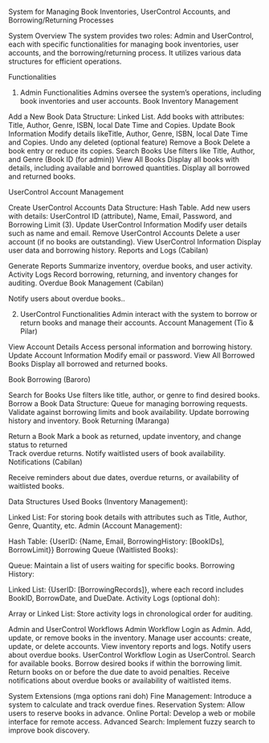 System for Managing Book Inventories, UserControl Accounts, and Borrowing/Returning Processes

System Overview
The system provides two roles: Admin and UserControl, each with specific functionalities for managing book inventories, user accounts, and the borrowing/returning process. It utilizes various data structures for efficient operations.

Functionalities
1. Admin Functionalities
Admins oversee the system’s operations, including book inventories and user accounts.
Book Inventory Management


Add a New Book
Data Structure: Linked List. 
Add books with attributes: Title, Author, Genre, ISBN, local Date Time and Copies.
Update Book Information
Modify details likeTitle, Author, Genre, ISBN, local Date Time and Copies.
Undo any deleted  (optional feature)
Remove a Book
Delete a book entry or reduce its copies.
Search Books
Use filters like Title, Author, and Genre (Book ID (for admin))
View All Books
Display all books with details, including available and borrowed quantities.
Display all borrowed and returned books.

UserControl Account Management


Create UserControl Accounts
Data Structure: Hash Table.
Add new users with details: UserControl ID (attribute), Name, Email, Password, and Borrowing Limit (3).
Update UserControl Information 
Modify user details such as name and email. 
Remove UserControl Accounts
Delete a user account (if no books are outstanding).
View UserControl Information
Display user data and borrowing history.
Reports and Logs (Cabilan)


Generate Reports 
Summarize inventory, overdue books, and user activity.
Activity Logs
Record borrowing, returning, and inventory changes for auditing.
Overdue Book Management (Cabilan)


Notify users about overdue books..

2. UserControl Functionalities 
Admin interact with the system to borrow or return books and manage their accounts.
Account Management (Tio & Pilar) 


View Account Details 
Access personal information and borrowing history.
Update Account Information
Modify email or password.
View All Borrowed Books
Display all borrowed and returned books.


Book Borrowing (Baroro)


Search for Books
Use filters like title, author, or genre to find desired books.
Borrow a Book
Data Structure: Queue for managing borrowing requests.
Validate against borrowing limits and book availability.
Update borrowing history and inventory.
Book Returning (Maranga)


Return a Book
Mark a book as returned, update inventory, and change status to returned  
Track overdue returns.
Notify waitlisted users of book availability.
Notifications (Cabilan)


Receive reminders about due dates, overdue returns, or availability of waitlisted books.



Data Structures Used
Books (Inventory Management):


Linked List: For storing book details with attributes such as Title, Author, Genre, Quantity, etc.
Admin (Account Management):


Hash Table: {UserID: {Name, Email, BorrowingHistory: [BookIDs], BorrowLimit}}
Borrowing Queue (Waitlisted Books):


Queue: Maintain a list of users waiting for specific books.
Borrowing History:


Linked List: {UserID: [BorrowingRecords]}, where each record includes BookID, BorrowDate, and DueDate.
Activity Logs (optional doh):


Array or Linked List: Store activity logs in chronological order for auditing.

Admin and UserControl Workflows
Admin Workflow
Login as Admin.
Add, update, or remove books in the inventory.
Manage user accounts: create, update, or delete accounts.
View inventory reports and logs.
Notify users about overdue books.
UserControl Workflow
Login as UserControl.
Search for available books.
Borrow desired books if within the borrowing limit.
Return books on or before the due date to avoid penalties.
Receive notifications about overdue books or availability of waitlisted items.

System Extensions (mga options rani doh)
Fine Management: Introduce a system to calculate and track overdue fines.
Reservation System: Allow users to reserve books in advance.
Online Portal: Develop a web or mobile interface for remote access.
Advanced Search: Implement fuzzy search to improve book discovery.


